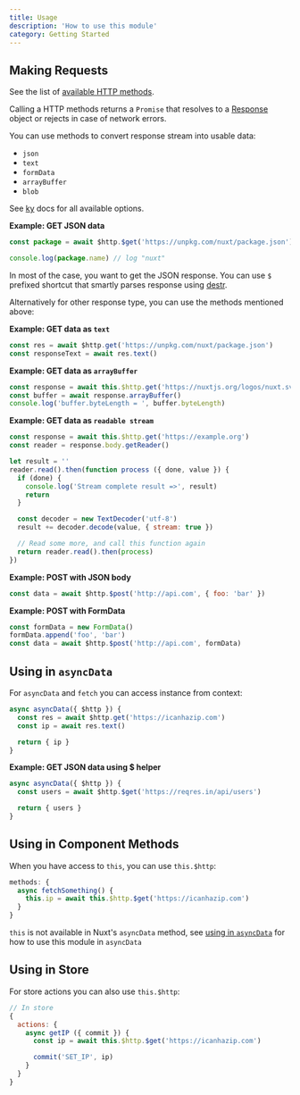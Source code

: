 ```yaml
---
title: Usage
description: 'How to use this module'
category: Getting Started
---
```


## Making Requests

See the list of [available HTTP methods](/http-methods).

Calling a HTTP methods returns a `Promise` that resolves to a [Response](https://developer.mozilla.org/en-US/docs/Web/API/Response) object or rejects in case of network errors.

You can use methods to convert response stream into usable data:
- `json`
- `text`
- `formData`
- `arrayBuffer`
- `blob`

See [ky](https://github.com/sindresorhus/ky#options) docs for all available options.

**Example: GET JSON data**

```js
const package = await $http.$get('https://unpkg.com/nuxt/package.json')

console.log(package.name) // log "nuxt"
```

In most of the case, you want to get the JSON response. You can use `$` prefixed shortcut that smartly parses response using [destr](https://github.com/nuxt-contrib/destr).


Alternatively for other response type, you can use the methods mentioned above:

**Example: GET data as `text`**
```js
const res = await $http.get('https://unpkg.com/nuxt/package.json')
const responseText = await res.text()
```

**Example: GET data as `arrayBuffer`**
```js
const response = await this.$http.get('https://nuxtjs.org/logos/nuxt.svg')
const buffer = await response.arrayBuffer()
console.log('buffer.byteLength = ', buffer.byteLength)
```

**Example: GET data as `readable stream`**
```js
const response = await this.$http.get('https://example.org')
const reader = response.body.getReader()

let result = ''
reader.read().then(function process ({ done, value }) {
  if (done) {
    console.log('Stream complete result =>', result)
    return
  }

  const decoder = new TextDecoder('utf-8')
  result += decoder.decode(value, { stream: true })

  // Read some more, and call this function again
  return reader.read().then(process)
})
```

**Example: POST with JSON body**

```js
const data = await $http.$post('http://api.com', { foo: 'bar' })
```

**Example: POST with FormData**

```js
const formData = new FormData()
formData.append('foo', 'bar')
const data = await $http.$post('http://api.com', formData)
```

## Using in `asyncData`

For `asyncData` and `fetch` you can access instance from context:

```js
async asyncData({ $http }) {
  const res = await $http.get('https://icanhazip.com')
  const ip = await res.text()

  return { ip }
}
```

**Example: GET JSON data using $ helper**

```js
async asyncData({ $http }) {
  const users = await $http.$get('https://reqres.in/api/users')

  return { users }
}
```

## Using in Component Methods

When you have access to `this`, you can use `this.$http`:

```js
methods: {
  async fetchSomething() {
    this.ip = await this.$http.$get('https://icanhazip.com')
  }
}
```

<alert type="info">

`this` is not available in Nuxt's `asyncData` method, see [using in `asyncData`](#using-in-asyncdata) for how to use this module in `asyncData`

</alert>

## Using in Store

For store actions you can also use `this.$http`:

```js
// In store
{
  actions: {
    async getIP ({ commit }) {
      const ip = await this.$http.$get('https://icanhazip.com')

      commit('SET_IP', ip)
    }
  }
}
```

